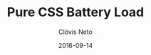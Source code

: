 ---
title: Pure CSS Battery Load
template: articles/single.hbt
url: battery-load
author: Clóvis Neto
author_site_url: http://clovisdasilvaneto.github.io
date: 2016-09-14
description: Um exemplo de load feito apenas com CSS
featured: /images/css-battery-preloader.gif
example_url: https://codepen.io/clovisneto/full/amYzwx/
---